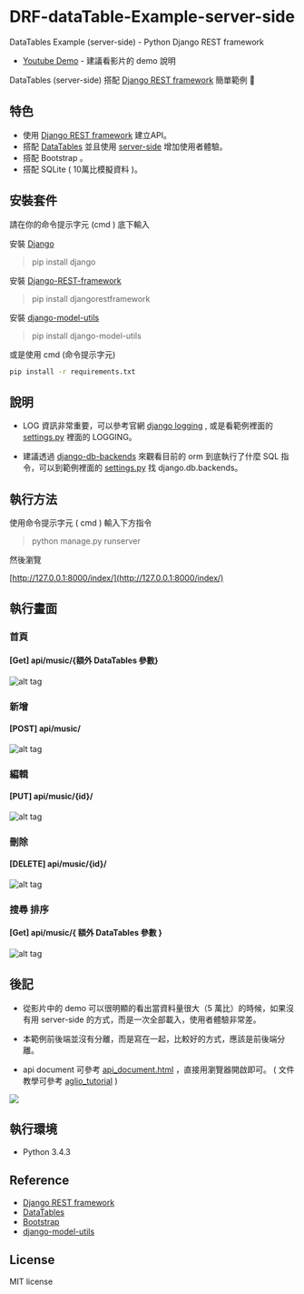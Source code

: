 # DRF-dataTable-Example-server-side

DataTables Example (server-side) - Python Django REST framework

* [Youtube Demo](https://youtu.be/E0Pf5Ci-vGw) - 建議看影片的 demo 說明

DataTables (server-side) 搭配 [Django REST framework](http://www.django-rest-framework.org/) 簡單範例 📝

## 特色

* 使用 [Django REST framework](http://www.django-rest-framework.org/) 建立API。
* 搭配 [DataTables]( https://datatables.net/ ) 並且使用 [server-side]( https://datatables.net/manual/server-side ) 增加使用者體驗。
* 搭配 Bootstrap 。
* 搭配 SQLite ( 10萬比模擬資料 )。

## 安裝套件

請在你的命令提示字元 (cmd ) 底下輸入

安裝 [Django](https://github.com/django/django)

>pip install django

安裝 [Django-REST-framework](http://www.django-rest-framework.org/)
>pip install djangorestframework

安裝 [django-model-utils](https://django-model-utils.readthedocs.io/en/latest/index.html)
>pip install django-model-utils

或是使用 cmd (命令提示字元)

```cmd
pip install -r requirements.txt
```

## 說明

* LOG 資訊非常重要，可以參考官網 [django logging](https://docs.djangoproject.com/en/1.11/topics/logging/) , 或是看範例裡面的  [settings.py](https://github.com/twtrubiks/DRF-dataTable-Example-server-side/blob/master/drf_table_ex/settings.py) 裡面的 LOGGING。

* 建議透過 [django-db-backends](https://docs.djangoproject.com/en/1.11/topics/logging/#django-db-backends) 來觀看目前的 orm 到底執行了什麼 SQL 指令，可以到範例裡面的 [settings.py](https://github.com/twtrubiks/DRF-dataTable-Example-server-side/blob/master/drf_table_ex/settings.py) 找 django.db.backends。

## 執行方法

使用命令提示字元 ( cmd ) 輸入下方指令

> python manage.py runserver

然後瀏覽

[http://127.0.0.1:8000/index/](http://127.0.0.1:8000/index/)

## 執行畫面

### 首頁

#### [Get] api/music/{額外 DataTables 參數}

![alt tag](http://i.imgur.com/PaYzAU4.jpg)

### 新增

#### [POST] api/music/

![alt tag](http://i.imgur.com/fwOxMwr.jpg)

### 編輯

#### [PUT] api/music/{id}/

![alt tag](http://i.imgur.com/3MOF4ud.jpg)

### 刪除

#### [DELETE] api/music/{id}/

![alt tag](http://i.imgur.com/s48Tl6S.jpg)

### 搜尋  排序

#### [Get] api/music/{ 額外 DataTables 參數 }

![alt tag](http://i.imgur.com/Ndvm3bu.jpg)

## 後記

* 從影片中的 demo 可以很明顯的看出當資料量很大（5 萬比）的時候，如果沒有用 server-side 的方式，而是一次全部載入，使用者體驗非常差。

* 本範例前後端並沒有分離，而是寫在一起，比較好的方式，應該是前後端分離。

* api document 可參考 [api_document.html](https://github.com/twtrubiks/DRF-dataTable-Example-server-side/blob/master/api_document.html) ，直接用瀏覽器開啟即可。 ( 文件教學可參考  [aglio_tutorial](https://github.com/twtrubiks/aglio_tutorial) )

![](http://i.imgur.com/xOe8qsD.png)

## 執行環境

* Python 3.4.3

## Reference

* [Django REST framework](http://www.django-rest-framework.org/)
* [DataTables]( https://datatables.net/ )
* [Bootstrap]( http://getbootstrap.com/ )
* [django-model-utils](https://django-model-utils.readthedocs.io/en/latest/index.html)

## License

MIT license
